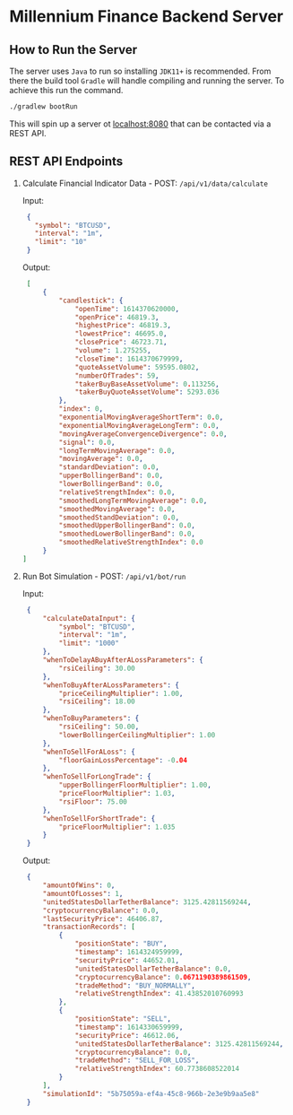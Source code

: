 # Millennium Finance Backend Server

## How to Run the Server
The server uses `Java` to run so installing `JDK11+` is recommended. From there the build tool `Gradle` will handle 
compiling and running the server. To achieve this run the command.
```bash
./gradlew bootRun
```
This will spin up a server ot [localhost:8080](http://localhost:8080/) that can be contacted via a REST API.

## REST API Endpoints
1. Calculate Financial Indicator Data - POST: `/api/v1/data/calculate`
   
   Input:
   ```json
    {
      "symbol": "BTCUSD",
      "interval": "1m",
      "limit": "10"
    }
    ```
   Output:
   ```json
    [
        {
            "candlestick": {
                "openTime": 1614370620000,
                "openPrice": 46819.3,
                "highestPrice": 46819.3,
                "lowestPrice": 46695.0,
                "closePrice": 46723.71,
                "volume": 1.275255,
                "closeTime": 1614370679999,
                "quoteAssetVolume": 59595.0802,
                "numberOfTrades": 59,
                "takerBuyBaseAssetVolume": 0.113256,
                "takerBuyQuoteAssetVolume": 5293.036
            },
            "index": 0,
            "exponentialMovingAverageShortTerm": 0.0,
            "exponentialMovingAverageLongTerm": 0.0,
            "movingAverageConvergenceDivergence": 0.0,
            "signal": 0.0,
            "longTermMovingAverage": 0.0,
            "movingAverage": 0.0,
            "standardDeviation": 0.0,
            "upperBollingerBand": 0.0,
            "lowerBollingerBand": 0.0,
            "relativeStrengthIndex": 0.0,
            "smoothedLongTermMovingAverage": 0.0,
            "smoothedMovingAverage": 0.0,
            "smoothedStandDeviation": 0.0,
            "smoothedUpperBollingerBand": 0.0,
            "smoothedLowerBollingerBand": 0.0,
            "smoothedRelativeStrengthIndex": 0.0
        }
   ]
   ```
1. Run Bot Simulation - POST: `/api/v1/bot/run`
    
   Input:
   ```json
    {
        "calculateDataInput": {
            "symbol": "BTCUSD",
            "interval": "1m",
            "limit": "1000"
        },
        "whenToDelayABuyAfterALossParameters": {
            "rsiCeiling": 30.00
        },
        "whenToBuyAfterALossParameters": {
            "priceCeilingMultiplier": 1.00,
            "rsiCeiling": 18.00
        },
        "whenToBuyParameters": {
            "rsiCeiling": 50.00,
            "lowerBollingerCeilingMultiplier": 1.00
        },
        "whenToSellForALoss": {
            "floorGainLossPercentage": -0.04
        },
        "whenToSellForLongTrade": {
            "upperBollingerFloorMultiplier": 1.00,
            "priceFloorMultiplier": 1.03,
            "rsiFloor": 75.00
        },
        "whenToSellForShortTrade": {
            "priceFloorMultiplier": 1.035
        }
    }
   ```
   Output:
   ```json
    {
        "amountOfWins": 0,
        "amountOfLosses": 1,
        "unitedStatesDollarTetherBalance": 3125.42811569244,
        "cryptocurrencyBalance": 0.0,
        "lastSecurityPrice": 46406.87,
        "transactionRecords": [
            {
                "positionState": "BUY",
                "timestamp": 1614324959999,
                "securityPrice": 44652.01,
                "unitedStatesDollarTetherBalance": 0.0,
                "cryptocurrencyBalance": 0.0671190389861509,
                "tradeMethod": "BUY_NORMALLY",
                "relativeStrengthIndex": 41.43852010760993
            },
            {
                "positionState": "SELL",
                "timestamp": 1614330659999,
                "securityPrice": 46612.06,
                "unitedStatesDollarTetherBalance": 3125.42811569244,
                "cryptocurrencyBalance": 0.0,
                "tradeMethod": "SELL_FOR_LOSS",
                "relativeStrengthIndex": 60.7738608522014
            }
        ],
        "simulationId": "5b75059a-ef4a-45c8-966b-2e3e9b9aa5e8"
    }
   ```
